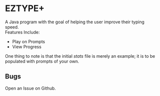 # EZTYPE+
A Java program with the goal of helping the user improve their typing speed.   
Features Include:
- Play on Prompts
- View Progress

One thing to note is that the initial *stats* file is merely an example; it is to be populated with prompts of your own.  

## Bugs
Open an Issue on Github.



